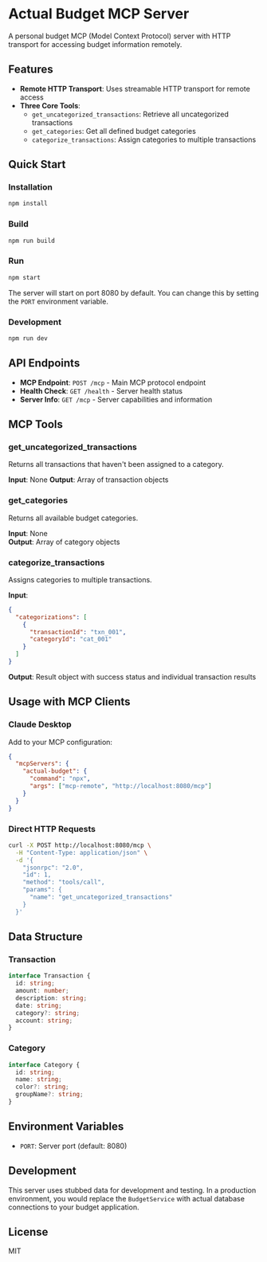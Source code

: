 # Actual Budget MCP Server

A personal budget MCP (Model Context Protocol) server with HTTP transport for accessing budget information remotely.

## Features

- **Remote HTTP Transport**: Uses streamable HTTP transport for remote access
- **Three Core Tools**:
  - `get_uncategorized_transactions`: Retrieve all uncategorized transactions
  - `get_categories`: Get all defined budget categories
  - `categorize_transactions`: Assign categories to multiple transactions

## Quick Start

### Installation

```bash
npm install
```

### Build

```bash
npm run build
```

### Run

```bash
npm start
```

The server will start on port 8080 by default. You can change this by setting the `PORT` environment variable.

### Development

```bash
npm run dev
```

## API Endpoints

- **MCP Endpoint**: `POST /mcp` - Main MCP protocol endpoint
- **Health Check**: `GET /health` - Server health status
- **Server Info**: `GET /mcp` - Server capabilities and information

## MCP Tools

### get_uncategorized_transactions

Returns all transactions that haven't been assigned to a category.

**Input**: None
**Output**: Array of transaction objects

### get_categories

Returns all available budget categories.

**Input**: None  
**Output**: Array of category objects

### categorize_transactions

Assigns categories to multiple transactions.

**Input**:
```json
{
  "categorizations": [
    {
      "transactionId": "txn_001",
      "categoryId": "cat_001"
    }
  ]
}
```

**Output**: Result object with success status and individual transaction results

## Usage with MCP Clients

### Claude Desktop

Add to your MCP configuration:

```json
{
  "mcpServers": {
    "actual-budget": {
      "command": "npx",
      "args": ["mcp-remote", "http://localhost:8080/mcp"]
    }
  }
}
```

### Direct HTTP Requests

```bash
curl -X POST http://localhost:8080/mcp \
  -H "Content-Type: application/json" \
  -d '{
    "jsonrpc": "2.0",
    "id": 1,
    "method": "tools/call",
    "params": {
      "name": "get_uncategorized_transactions"
    }
  }'
```

## Data Structure

### Transaction
```typescript
interface Transaction {
  id: string;
  amount: number;
  description: string;
  date: string;
  category?: string;
  account: string;
}
```

### Category
```typescript
interface Category {
  id: string;
  name: string;
  color?: string;
  groupName?: string;
}
```

## Environment Variables

- `PORT`: Server port (default: 8080)

## Development

This server uses stubbed data for development and testing. In a production environment, you would replace the `BudgetService` with actual database connections to your budget application.

## License

MIT